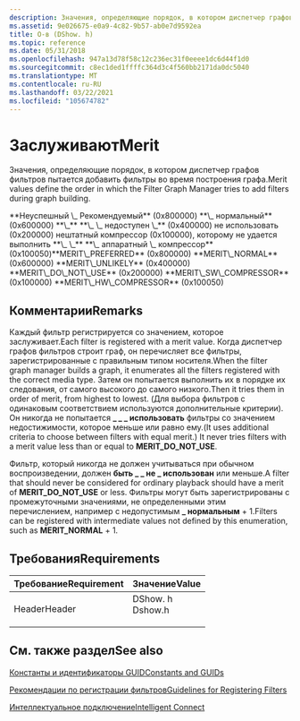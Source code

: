 ```yaml
---
description: Значения, определяющие порядок, в котором диспетчер графов фильтров пытается добавить фильтры во время построения графа.
ms.assetid: 9e026675-e0a9-4c82-9b57-ab0e7d9592ea
title: О-в (DShow. h)
ms.topic: reference
ms.date: 05/31/2018
ms.openlocfilehash: 947a13d78f58c12c236ec31f0eeee1dc6d44f1d0
ms.sourcegitcommit: c8ec1ded1ffffc364d3c4f560bb2171da0dc5040
ms.translationtype: MT
ms.contentlocale: ru-RU
ms.lasthandoff: 03/22/2021
ms.locfileid: "105674782"
---
```

# <a name="merit"></a><span data-ttu-id="82445-103">Заслуживают</span><span class="sxs-lookup"><span data-stu-id="82445-103">Merit</span></span>

<span data-ttu-id="82445-104">Значения, определяющие порядок, в котором диспетчер графов фильтров пытается добавить фильтры во время построения графа.</span><span class="sxs-lookup"><span data-stu-id="82445-104">Merit values define the order in which the Filter Graph Manager tries to add filters during graph building.</span></span>

<dl> <span data-ttu-id="82445-105"><span id="MERIT_PREFERRED"></span><span id="merit_preferred"></span>**Неуспешный \_ Рекомендуемый** (0x800000) <span id="MERIT_NORMAL"></span> <span id="merit_normal"></span> **\_ нормальный** (0x600000) <span id="MERIT_UNLIKELY"></span> <span id="merit_unlikely"></span> **\_** <span id="MERIT_DO_NOT_USE"></span> <span id="merit_do_not_use"></span> **\_ \_ недоступен \_** (0x400000) не использовать (0x200000) нештатный компрессор (0x100000), которому не удается выполнить <span id="MERIT_SW_COMPRESSOR"></span> <span id="merit_sw_compressor"></span> **\_ \_** <span id="MERIT_HW_COMPRESSOR"></span> <span id="merit_hw_compressor"></span> **\_ аппаратный \_ компрессор** (0x100050)</span><span class="sxs-lookup"><span data-stu-id="82445-105"><span id="MERIT_PREFERRED"></span><span id="merit_preferred"></span>**MERIT\_PREFERRED** (0x800000) <span id="MERIT_NORMAL"></span><span id="merit_normal"></span>**MERIT\_NORMAL** (0x600000) <span id="MERIT_UNLIKELY"></span><span id="merit_unlikely"></span>**MERIT\_UNLIKELY** (0x400000) <span id="MERIT_DO_NOT_USE"></span><span id="merit_do_not_use"></span>**MERIT\_DO\_NOT\_USE** (0x200000) <span id="MERIT_SW_COMPRESSOR"></span><span id="merit_sw_compressor"></span>**MERIT\_SW\_COMPRESSOR** (0x100000) <span id="MERIT_HW_COMPRESSOR"></span><span id="merit_hw_compressor"></span>**MERIT\_HW\_COMPRESSOR** (0x100050)</span></span>
</dl>

## <a name="remarks"></a><span data-ttu-id="82445-106">Комментарии</span><span class="sxs-lookup"><span data-stu-id="82445-106">Remarks</span></span>

<span data-ttu-id="82445-107">Каждый фильтр регистрируется со значением, которое заслуживает.</span><span class="sxs-lookup"><span data-stu-id="82445-107">Each filter is registered with a merit value.</span></span> <span data-ttu-id="82445-108">Когда диспетчер графов фильтров строит граф, он перечисляет все фильтры, зарегистрированные с правильным типом носителя.</span><span class="sxs-lookup"><span data-stu-id="82445-108">When the filter graph manager builds a graph, it enumerates all the filters registered with the correct media type.</span></span> <span data-ttu-id="82445-109">Затем он попытается выполнить их в порядке их следования, от самого высокого до самого низкого.</span><span class="sxs-lookup"><span data-stu-id="82445-109">Then it tries them in order of merit, from highest to lowest.</span></span> <span data-ttu-id="82445-110">(Для выбора фильтров с одинаковым соответствием используются дополнительные критерии). Он никогда не попытается **\_ \_ \_ использовать** фильтры со значением недостижимости, которое меньше или равно ему.</span><span class="sxs-lookup"><span data-stu-id="82445-110">(It uses additional criteria to choose between filters with equal merit.) It never tries filters with a merit value less than or equal to **MERIT\_DO\_NOT\_USE**.</span></span>

<span data-ttu-id="82445-111">Фильтр, который никогда не должен учитываться при обычном воспроизведении, должен **быть \_ \_ не \_ использован** или меньше.</span><span class="sxs-lookup"><span data-stu-id="82445-111">A filter that should never be considered for ordinary playback should have a merit of **MERIT\_DO\_NOT\_USE** or less.</span></span> <span data-ttu-id="82445-112">Фильтры могут быть зарегистрированы с промежуточными значениями, не определенными этим перечислением, например с недопустимым **\_ нормальным** + 1.</span><span class="sxs-lookup"><span data-stu-id="82445-112">Filters can be registered with intermediate values not defined by this enumeration, such as **MERIT\_NORMAL** + 1.</span></span>

## <a name="requirements"></a><span data-ttu-id="82445-113">Требования</span><span class="sxs-lookup"><span data-stu-id="82445-113">Requirements</span></span>



| <span data-ttu-id="82445-114">Требование</span><span class="sxs-lookup"><span data-stu-id="82445-114">Requirement</span></span> | <span data-ttu-id="82445-115">Значение</span><span class="sxs-lookup"><span data-stu-id="82445-115">Value</span></span> |
|-------------------|------------------------------------------------------------------------------------|
| <span data-ttu-id="82445-116">Header</span><span class="sxs-lookup"><span data-stu-id="82445-116">Header</span></span><br/> | <dl> <span data-ttu-id="82445-117"><dt>DShow. h</dt></span><span class="sxs-lookup"><span data-stu-id="82445-117"><dt>Dshow.h</dt></span></span> </dl> |



## <a name="see-also"></a><span data-ttu-id="82445-118">См. также раздел</span><span class="sxs-lookup"><span data-stu-id="82445-118">See also</span></span>

<dl> <dt>

[<span data-ttu-id="82445-119">Константы и идентификаторы GUID</span><span class="sxs-lookup"><span data-stu-id="82445-119">Constants and GUIDs</span></span>](constants-and-guids.md)
</dt> <dt>

[<span data-ttu-id="82445-120">Рекомендации по регистрации фильтров</span><span class="sxs-lookup"><span data-stu-id="82445-120">Guidelines for Registering Filters</span></span>](guidelines-for-registering-filters.md)
</dt> <dt>

[<span data-ttu-id="82445-121">Интеллектуальное подключение</span><span class="sxs-lookup"><span data-stu-id="82445-121">Intelligent Connect</span></span>](intelligent-connect.md)
</dt> </dl>

 

 




